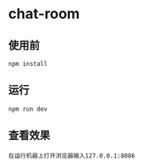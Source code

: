 # chat-room

## 使用前
```
npm install
```

## 运行
```
npm run dev
```

## 查看效果
```
在运行机器上打开浏览器输入127.0.0.1:8086
```